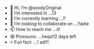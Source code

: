 - 👋 Hi, I’m @soodyOriginal
- 👀 I’m interested in ...13
- 🌱 I’m currently learning ...!!
- 💞️ I’m looking to collaborate on ...!!adw
- 📫 How to reach me ...ö!
- 😄 Pronouns: ...heqs!!2 days left
- ⚡ Fun fact: ...!
ad!!!
<!---ad
soodyOriginal/soodyOriginal is a ✨ special ✨ repository because its `README.md` (this file) appears on your GitHub profile.
You can click the Preview link to take a look at your changes.
--->
